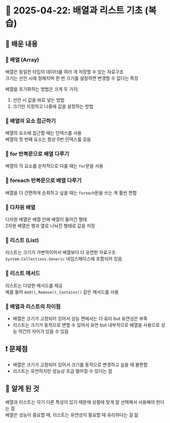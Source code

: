 # 📅 2025-04-22: 배열과 리스트 기초 (복습)

## 📝 배운 내용

### 📌 배열 (Array)
배열은 동일한 타입의 데이터를 여러 개 저장할 수 있는 자료구조  
크기는 선언 시에 정해지며 한 번 크기를 설정하면 변경할 수 없다는 특징

배열을 초기화하는 방법은 크게 두 가지:
1. 선언 시 값을 바로 넣는 방법
2. 크기만 지정하고 나중에 값을 설정하는 방법

### 📌 배열의 요소 접근하기
배열의 요소에 접근할 때는 인덱스를 사용  
배열의 첫 번째 요소는 항상 0번 인덱스를 갖음

### 📌 for 반복문으로 배열 다루기
배열의 각 요소를 순차적으로 다룰 때는 `for`문을 사용

### 📌 foreach 반복문으로 배열 다루기
배열을 더 간편하게 순회하고 싶을 때는 `foreach`문을 쓰는 게 훨씬 편함

### 📌 다차원 배열
다차원 배열은 배열 안에 배열이 들어간 형태  
2차원 배열은 행과 열로 나눠진 형태로 값을 저장

### 📌 리스트 (List)
리스트는 크기가 가변적이어서 배열보다 더 유연한 자료구조  
`System.Collections.Generic` 네임스페이스에 포함되어 있음

### 📌 리스트 메서드
리스트는 다양한 메서드를 제공  
예를 들어 `Add()`, `Remove()`, `Contains()` 같은 메서드를 사용

### 📌 배열과 리스트의 차이점
- 배열은 크기가 고정되어 있어서 성능 면에서는 더 유리 but 유연성은 부족
- 리스트는 크기가 동적으로 변할 수 있어서 유연 but 내부적으로 배열을 사용으로 성능 약간의 차이가 있을 수 있음

## ❗ 문제점
- 배열은 크기가 고정되어 있어서 크기를 동적으로 변경하고 싶을 때 불편함
- 리스트는 유연하지만 성능상 조금 떨어질 수 있다는 점

## 🧠 알게 된 것
배열과 리스트는 각기 다른 특성이 있기 때문에 상황에 맞게 잘 선택해서 사용해야 한다는 점  
배열은 성능이 중요할 때, 리스트는 유연성이 필요할 때 유리하다는 걸 앎
